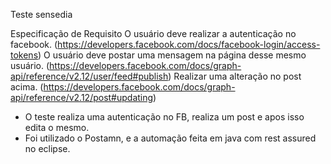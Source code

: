 Teste sensedia

Especificação de Requisito
O usuário deve realizar a autenticação no facebook.
(https://developers.facebook.com/docs/facebook-login/access-tokens)
O usuário deve postar uma mensagem na página desse mesmo usuário.
(https://developers.facebook.com/docs/graph-api/reference/v2.12/user/feed#publish)
Realizar uma alteração no post acima.
(https://developers.facebook.com/docs/graph-api/reference/v2.12/post#updating)

- O teste realiza uma autenticação no FB, realiza um post e apos isso edita o mesmo.
- Foi utilizado o Postamn, e a automação feita em java com rest assured no eclipse.
